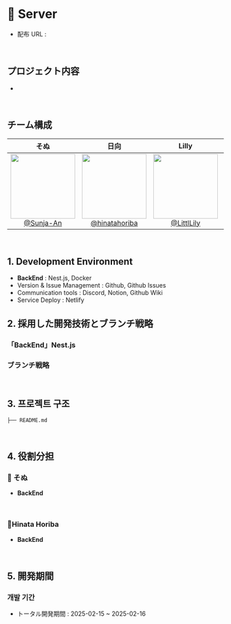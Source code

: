 # 📖 Server

- 配布 URL :

<br>

## プロジェクト内容

-

<br>

## チーム構成

<div align="center">

|                                     **そぬ**                                     |                                         **日向**                                         |                                     **Lilly**                                      |                                    **Yuto**                                    |
| :------------------------------------------------------------------------------: | :--------------------------------------------------------------------------------------: | :--------------------------------------------------------------------------------: | :----------------------------------------------------------------------------: |
| [<img src="" height=150 width=150> <br/> @Sunja-An](https://github.com/Sunja-An) | [<img src="" height=150 width=150> <br/> @hinatahoriba](https://github.com/hinatahoriba) | [<img src="" height=150 width=150> <br/> @LittlLily](https://github.com/LittlLily) | [<img src="" height=150 width=150> <br/> @Yuto299](https://github.com/Yuto299) |

</div>

<br>

## 1. Development Environment

- **BackEnd** : Nest.js, Docker
- Version & Issue Management : Github, Github Issues
- Communication tools : Discord, Notion, Github Wiki
- Service Deploy : Netlify
  <br>

## 2. 採用した開発技術とブランチ戦略

### 「BackEnd」Nest.js

### ブランチ戦略

<br>

## 3. 프로젝트 구조

```
├── README.md

```

<br>

## 4. 役割分担

### 🍊 そぬ

- **BackEnd**

<br>
    
### 👻Hinata Horiba

- **BackEnd**

<br>

## 5. 開発期間

### 개발 기간

- トータル開発期間 : 2025-02-15 ~ 2025-02-16

<br>

<br>
